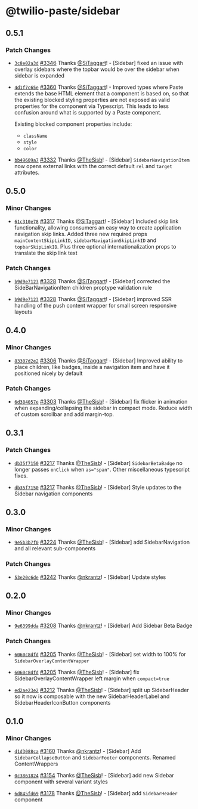 # @twilio-paste/sidebar

## 0.5.1

### Patch Changes

- [`3c8e02a3d`](https://github.com/twilio-labs/paste/commit/3c8e02a3dc7c27c1fa337df4618b4236d5b6f305) [#3346](https://github.com/twilio-labs/paste/pull/3346) Thanks [@SiTaggart](https://github.com/SiTaggart)! - [Sidebar] fixed an issue with overlay sidebars where the topbar would be over the sidebar when sidebar is expanded

* [`4d1f7c65e`](https://github.com/twilio-labs/paste/commit/4d1f7c65e77e5e0bbf6c7422b46a477bdb932ee6) [#3360](https://github.com/twilio-labs/paste/pull/3360) Thanks [@SiTaggart](https://github.com/SiTaggart)! - Improved types where Paste extends the base HTML element that a component is based on, so that the existing blocked styling properties are not exposed as valid properties for the component via Typescript. This leads to less confusion around what is supported by a Paste component.

  Existing blocked component properties include:

  - `className`
  - `style`
  - `color`

- [`bb49609a7`](https://github.com/twilio-labs/paste/commit/bb49609a7a8f5dd3b18f240bd66a6a98ab2d6805) [#3332](https://github.com/twilio-labs/paste/pull/3332) Thanks [@TheSisb](https://github.com/TheSisb)! - [Sidebar] `SidebarNavigationItem` now opens external links with the correct default `rel` and `target` attributes.

## 0.5.0

### Minor Changes

- [`61c310e78`](https://github.com/twilio-labs/paste/commit/61c310e78636b3951b1d6825dbf8ee41782bad61) [#3317](https://github.com/twilio-labs/paste/pull/3317) Thanks [@SiTaggart](https://github.com/SiTaggart)! - [Sidebar] Included skip link functionality, allowing consumers an easy way to create application navigation skip links. Added three new required props `mainContentSkipLinkID`, `sidebarNavigationSkipLinkID` and `topbarSkipLinkID`. Plus three optional internationalization props to translate the skip link text

### Patch Changes

- [`b9d9e7123`](https://github.com/twilio-labs/paste/commit/b9d9e712374a3e0aef44bd7609bc1036b10802df) [#3328](https://github.com/twilio-labs/paste/pull/3328) Thanks [@SiTaggart](https://github.com/SiTaggart)! - [Sidebar] corrected the SideBarNavigationItem children proptype validation rule

* [`b9d9e7123`](https://github.com/twilio-labs/paste/commit/b9d9e712374a3e0aef44bd7609bc1036b10802df) [#3328](https://github.com/twilio-labs/paste/pull/3328) Thanks [@SiTaggart](https://github.com/SiTaggart)! - [Sidebar] improved SSR handling of the push content wrapper for small screen responsive layouts

## 0.4.0

### Minor Changes

- [`83307d2e2`](https://github.com/twilio-labs/paste/commit/83307d2e2ef6204b9e30d812257e19c7e3e09639) [#3306](https://github.com/twilio-labs/paste/pull/3306) Thanks [@SiTaggart](https://github.com/SiTaggart)! - [Sidebar] Improved ability to place children, like badges, inside a navigation item and have it positioned nicely by default

### Patch Changes

- [`6d384057e`](https://github.com/twilio-labs/paste/commit/6d384057ea74c790e8c91b5d4582a6386d1ffd3d) [#3303](https://github.com/twilio-labs/paste/pull/3303) Thanks [@TheSisb](https://github.com/TheSisb)! - [Sidebar] fix flicker in animation when expanding/collapsing the sidebar in compact mode. Reduce width of custom scrollbar and add margin-top.

## 0.3.1

### Patch Changes

- [`db35f7150`](https://github.com/twilio-labs/paste/commit/db35f71500623bf090741039ba8e49a7ed581c1a) [#3217](https://github.com/twilio-labs/paste/pull/3217) Thanks [@TheSisb](https://github.com/TheSisb)! - [Sidebar] `SidebarBetaBadge` no longer passes `onClick` when `as="span"`. Other miscellaneous typescript fixes.

* [`db35f7150`](https://github.com/twilio-labs/paste/commit/db35f71500623bf090741039ba8e49a7ed581c1a) [#3217](https://github.com/twilio-labs/paste/pull/3217) Thanks [@TheSisb](https://github.com/TheSisb)! - [Sidebar] Style updates to the Sidebar navigation components

## 0.3.0

### Minor Changes

- [`9e5b3b7f0`](https://github.com/twilio-labs/paste/commit/9e5b3b7f05b591af9349d17f646cf8e4f51c6981) [#3224](https://github.com/twilio-labs/paste/pull/3224) Thanks [@TheSisb](https://github.com/TheSisb)! - [Sidebar] add SidebarNavigation and all relevant sub-components

### Patch Changes

- [`53e20c6de`](https://github.com/twilio-labs/paste/commit/53e20c6de2941bb14f1ea456ad3ed6467bd77e92) [#3242](https://github.com/twilio-labs/paste/pull/3242) Thanks [@nkrantz](https://github.com/nkrantz)! - [Sidebar] Update styles

## 0.2.0

### Minor Changes

- [`9e6399dda`](https://github.com/twilio-labs/paste/commit/9e6399dda8ea592a57319685144deda714565c93) [#3208](https://github.com/twilio-labs/paste/pull/3208) Thanks [@nkrantz](https://github.com/nkrantz)! - [Sidebar] Add Sidebar Beta Badge

### Patch Changes

- [`6060c8dfd`](https://github.com/twilio-labs/paste/commit/6060c8dfd15f4fb338d92637eec503e87c509125) [#3205](https://github.com/twilio-labs/paste/pull/3205) Thanks [@TheSisb](https://github.com/TheSisb)! - [Sidebar] set width to 100% for `SidebarOverlayContentWrapper`

* [`6060c8dfd`](https://github.com/twilio-labs/paste/commit/6060c8dfd15f4fb338d92637eec503e87c509125) [#3205](https://github.com/twilio-labs/paste/pull/3205) Thanks [@TheSisb](https://github.com/TheSisb)! - [Sidebar] fix SidebarOverlayContentWrapper left margin when `compact=true`

- [`ed2ae23e2`](https://github.com/twilio-labs/paste/commit/ed2ae23e2aadb8a80cda313672c052a0c3225c82) [#3212](https://github.com/twilio-labs/paste/pull/3212) Thanks [@TheSisb](https://github.com/TheSisb)! - [Sidebar] split up SidebarHeader so it now is composable with the new SidebarHeaderLabel and SidebarHeaderIconButton components

## 0.1.0

### Minor Changes

- [`d1d3088ca`](https://github.com/twilio-labs/paste/commit/d1d3088ca0c300740f640f80ebfc532168b35263) [#3160](https://github.com/twilio-labs/paste/pull/3160) Thanks [@nkrantz](https://github.com/nkrantz)! - [Sidebar] Add `SidebarCollapseButton` and `SidebarFooter` components. Renamed ContentWrappers

* [`0c3861824`](https://github.com/twilio-labs/paste/commit/0c38618244d1494c7153b341cfd4e486afafc47d) [#3154](https://github.com/twilio-labs/paste/pull/3154) Thanks [@TheSisb](https://github.com/TheSisb)! - [Sidebar] add new Sidebar component with several variant styles

- [`6d845fd69`](https://github.com/twilio-labs/paste/commit/6d845fd69e62d900e74eac9b29833c0375294098) [#3178](https://github.com/twilio-labs/paste/pull/3178) Thanks [@TheSisb](https://github.com/TheSisb)! - [Sidebar] add `SidebarHeader` component
